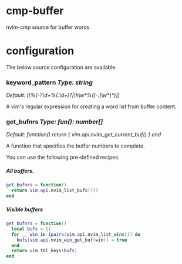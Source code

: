 # cmp-buffer

nvim-cmp source for buffer words.

# configuration

The below source configuration are available.


### keyword_pattern _Type: string_

_Default: [[\%(-\?\d\+\%(\.\d\+\)\?\|\h\w*\%([\-.]\w*\)*\)]]_

A vim's regular expression for creating a word list from buffer content.


### get_bufnrs _Type: fun(): number[]_

_Default: function() return { vim.api.nvim_get_current_buf() } end_

A function that specifies the buffer numbers to complete.

You can use the following pre-defined recipes.

##### All buffers.

```lua
get_bufnrs = function()
  return vim.api.nvim_list_bufs()()
end
```

##### Visible buffers

```lua
get_bufnrs = function()
  local bufs = {}
  for _, win in ipairs(vim.api.nvim_list_wins()) do
    bufs[vim.api.nvim_win_get_buf(win)] = true
  end
  return vim.tbl_keys(bufs)
end
```

